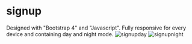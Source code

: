 # signup
Designed with "Bootstrap 4" and "Javascript". Fully responsive for every device and containing day and night mode.
![signupday](https://user-images.githubusercontent.com/90834559/134804117-060aaa52-04ba-4c61-a851-ce50eb23281f.png)
![signupnight](https://user-images.githubusercontent.com/90834559/134804120-a409d87c-a328-480c-a170-86c94ea8fc11.png)
